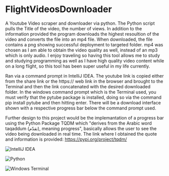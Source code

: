 # FlightVideosDownloader
A Youtube Video scraper and downloader via python. The Python script pulls the Title of the video, the number of views. In addition to the information provided the program downloads the highest resoultion of the video and converts the file into an mp4 file. When downloaded, the file contains a png showing successful deployment to targeted folder. mp4 was chosen as I am able to obtain the video quality as well, instead of an mp3 which is only audio. I enjoy traveling so having this tool allows me to study and studying programming as well as I have high quality video content while on a long flight, so this tool has been super useful in my life currently. 

Ran via a command prompt in IntelliJ IDEA. The youtube link is copied either from the share link or the https:// web link in the browser and brought to the Terminal and then the link concatenated with the desired downloaded folder. In the windows command prompt which is the Terminal used, you must verify that the pytube package is installed, doing so via the command pip install pytube and then hitting enter. There will be a download interface shown with a respective progress bar below the command prompt used. 

Further design to this project would be the implemantation of a progress bar using the Python Package TQDM which "derives from the Arabic word taqaddum (تقدّم), meaning progress", basically allows the user to see the video being downloaded in real time. 
The link where I obtained the quote and information is provided: https://pypi.org/project/tqdm/  

![IntelliJ IDEA](https://img.shields.io/badge/IntelliJIDEA-000000.svg?style=for-the-badge&logo=intellij-idea&logoColor=white) 


![Python](https://img.shields.io/badge/python-3670A0?style=for-the-badge&logo=python&logoColor=ffdd54) 


![Windows Terminal](https://img.shields.io/badge/Windows%20Terminal-%234D4D4D.svg?style=for-the-badge&logo=windows-terminal&logoColor=white) 

